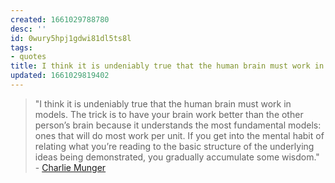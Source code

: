 ```yaml
---
created: 1661029788780
desc: ''
id: 0wury5hpj1gdwi81dl5ts8l
tags:
- quotes
title: I think it is undeniably true that the human brain must work in models
updated: 1661029819402
---
```

   
> "I think it is undeniably true that the human brain must work in models. The trick is to have your brain work better than the other person’s brain because it understands the most fundamental models: ones that will do most work per unit. If you get into the mental habit of relating what you’re reading to the basic structure of the underlying ideas being demonstrated, you gradually accumulate some wisdom." - [Charlie Munger](../../resources/people/Charlie%20Munger.md)